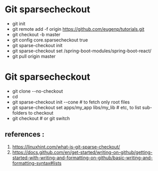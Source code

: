 # Git sparsecheckout

- git init
- git remote add -f origin https://github.com/eugenp/tutorials.git
- git checkout -b master
- git config core.sparsecheckout true
- git sparse-checkout init
- git sparse-checkout set /spring-boot-modules/spring-boot-react/
- git pull origin master
# Git sparsecheckout
- git clone <URL> --no-checkout <directory>
- cd <directory>
- git sparse-checkout init --cone # to fetch only root files
- git sparse-checkout set apps/my_app libs/my_lib # etc, to list sub-folders to checkout
- git checkout # or git switch

## references :
1. https://linuxhint.com/what-is-git-sparse-checkout/
2. https://docs.github.com/en/get-started/writing-on-github/getting-started-with-writing-and-formatting-on-github/basic-writing-and-formatting-syntax#lists
